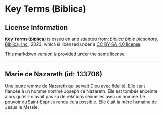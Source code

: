 # Key Terms (Biblica)

## License Information

**Key Terms (Biblica)** is based on and adapted from: _Biblica Bible Dictionary_, [Biblica, Inc.](https://www.biblica.com/), 2023, which is licensed under a [CC BY-SA 4.0 license](https://creativecommons.org/licenses/by-sa/4.0/legalcode.en).

This markdown version is provided under the same license.



--------------------------------

## Marie de Nazareth (id: 133706)

Une jeune femme de Nazareth qui servait Dieu avec fidelité. Elle était fiancée à un homme nommé Joseph de Nazareth. Elle est tombée enceinte alors qu'elle n'avait pas eu de relations sexuelles avec un homme. Le pouvoir du Saint\-Esprit a rendu cela possible. Elle était la mère humaine de Jésus le Messie.


